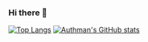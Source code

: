 ### Hi there 👋

<!--
**aliyuthman/aliyuthman** is a ✨ _special_ ✨ repository because its `README.md` (this file) appears on your GitHub profile.

Here are some ideas to get you started:

- 🔭 I’m currently working on ...
- 🌱 I’m currently learning ...
- 👯 I’m looking to collaborate on ...
- 🤔 I’m looking for help with ...
- 💬 Ask me about ...
- 📫 How to reach me: ...
- 😄 Pronouns: ...
- ⚡ Fun fact: ...
-->

[![Top Langs](https://github-readme-stats.vercel.app/api/top-langs/?username=aliyuthman&hide=python,powershell)](https://github.com/anuraghazra/github-readme-stats)
[![Authman's GitHub stats](https://github-readme-stats.vercel.app/api?username=aliyuthman&count_private=true&theme=dark)](https://github.com/aliyuthman/github-readme-stats)
